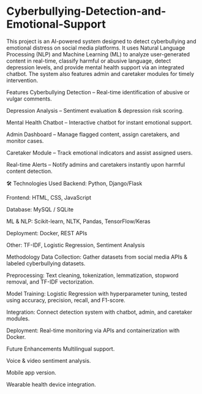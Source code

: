 # Cyberbullying-Detection-and-Emotional-Support

This project is an AI-powered system designed to detect cyberbullying and emotional distress on social media platforms. It uses Natural Language Processing (NLP) and Machine Learning (ML) to analyze user-generated content in real-time, classify harmful or abusive language, detect depression levels, and provide mental health support via an integrated chatbot. The system also features admin and caretaker modules for timely intervention.

Features
Cyberbullying Detection – Real-time identification of abusive or vulgar comments.

Depression Analysis – Sentiment evaluation & depression risk scoring.

Mental Health Chatbot – Interactive chatbot for instant emotional support.

Admin Dashboard – Manage flagged content, assign caretakers, and monitor cases.

Caretaker Module – Track emotional indicators and assist assigned users.

Real-time Alerts – Notify admins and caretakers instantly upon harmful content detection.

🛠️ Technologies Used
Backend: Python, Django/Flask

Frontend: HTML, CSS, JavaScript

Database: MySQL / SQLite

ML & NLP: Scikit-learn, NLTK, Pandas, TensorFlow/Keras

Deployment: Docker, REST APIs

Other: TF-IDF, Logistic Regression, Sentiment Analysis

Methodology
Data Collection: Gather datasets from social media APIs & labeled cyberbullying datasets.

Preprocessing: Text cleaning, tokenization, lemmatization, stopword removal, and TF-IDF vectorization.

Model Training: Logistic Regression with hyperparameter tuning, tested using accuracy, precision, recall, and F1-score.

Integration: Connect detection system with chatbot, admin, and caretaker modules.

Deployment: Real-time monitoring via APIs and containerization with Docker.

Future Enhancements
Multilingual support.

Voice & video sentiment analysis.

Mobile app version.

Wearable health device integration.

